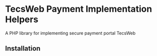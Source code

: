 # TecsWeb Payment Implementation Helpers

A PHP library for implementing secure payment portal TecsWeb

## Installation


